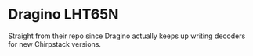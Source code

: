# Dragino LHT65N

Straight from their repo since Dragino actually keeps up writing decoders for new Chirpstack versions.
